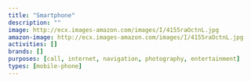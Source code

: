 ```yaml
---
title: "Smartphone"
description: ""
image: http://ecx.images-amazon.com/images/I/4155raOctnL.jpg
amazon-image: http://ecx.images-amazon.com/images/I/4155raOctnL.jpg
activities: []
brands: []
purposes: [call, internet, navigation, photography, entertainment]
types: [mobile-phone]
---
```

